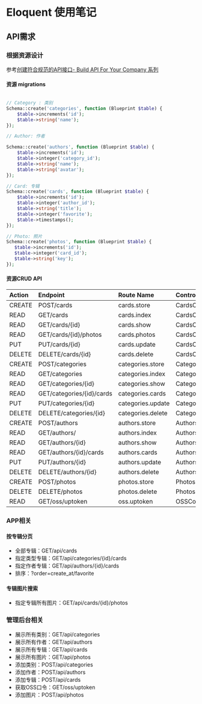 # Eloquent 使用笔记

## API需求

### 根据资源设计

参考[创建符合规范的API接口- Build API For Your Company 系列](https://laravel-china.org/topics/130/two-to-create-a-compliant-api-interface-build-api-your-company-series-for)

#### 资源 migrations

```php

// Category : 类别
Schema::create('categories', function (Blueprint $table) {
    $table->increments('id');
    $table->string('name');
});

// Author: 作者

Schema::create('authors', function (Blueprint $table) {
    $table->increments('id');
    $table->integer('category_id');
    $table->string('name');
    $table->string('avatar');
});

// Card: 专辑
Schema::create('cards', function (Blueprint $table) {
    $table->increments('id');
    $table->integer('author_id');
    $table->string('title');
    $table->integer('favorite');
    $table->timestamps();
});

// Photo: 照片
Schema::create('photos', function (Blueprint $table) {
   $table->increments('id');
   $table->integer('card_id');
   $table->string('key');
});

```

#### 资源CRUD API

| Action      | Endpoint                   | Route Name         | Controller                  |
| :---------  | :-------------             | :-------------     | :-----------------          |
| CREATE      | POST/cards                 | cards.store        | CardsController@store       |
| READ        | GET/cards                  | cards.index        | CardsController@index       |
| READ        | GET/cards/{id}             | cards.show         | CardsController@show        |
| READ        | GET/cards/{id}/photos      | cards.photos       | CardsController@photos      |
| PUT         | PUT/cards/{id}             | cards.update       | CardsController@update      |
| DELETE      | DELETE/cards/{id}          | cards.delete       | CardsController@delete      |
| CREATE      | POST/categories            | categories.store   | CategoriesController@store  |
| READ        | GET/categories             | categories.index   | CategoriesController@index  |
| READ        | GET/categories/{id}        | categories.show    | CategoriesController@show   |
| READ        | GET/categories/{id}/cards  | categories.cards   | CategoriesController@cards  |
| PUT         | PUT/categories/{id}        | categories.update  | CategoriesController@update |
| DELETE      | DELETE/categories/{id}     | categories.delete  | CategoriesController@delete |
| CREATE      | POST/authors               | authors.store      | AuthorsController@store     |
| READ        | GET/authors/               | authors.index      | AuthorsController@index     |
| READ        | GET/authors/{id}           | authors.show       | AuthorsController@show      |
| READ        | GET/authors/{id}/cards     | authors.cards      | AuthorsController@cards     |
| PUT         | PUT/authors/{id}           | authors.update     | AuthorsController@update    |
| DELETE      | DELETE/authors/{id}        | authors.delete     | AuthorsController@delete    |
| CREATE      | POST/photos                | photos.store       | PhotosController@store      |
| DELETE      | DELETE/photos              | photos.delete      | PhotosController@delete     |
| READ        | GET/oss/uptoken            | oss.uptoken        | OSSController@uptoken       |


### APP相关

#### 按专辑分页

- 全部专辑：GET/api/cards
- 指定类型专辑：GET/api/categories/{id}/cards
- 指定作者专辑：GET/api/authors/{id}/cards
- 排序：?order=create_at/favorite

#### 专辑图片搜索

- 指定专辑所有图片：GET/api/cards/{id}/photos

### 管理后台相关

- 展示所有类别：GET/api/categories
- 展示所有作者：GET/api/authors
- 展示所有专辑：GET/api/cards
- 展示所有图片：GET/api/photos
- 添加类别：POST/api/categories
- 添加作者：POST/api/authors
- 添加专辑：POST/api/cards
- 获取OSS口令：GET/oss/uptoken
- 添加图片：POST/api/photos
